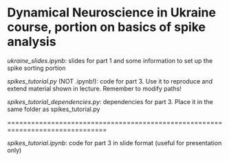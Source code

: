 # Dynamical Neuroscience in Ukraine course, portion on basics of spike analysis
  
  _ukraine_slides.ipynb_: slides for part 1 and some information to set up the spike sorting portion
  
  _spikes_tutorial.py_ (NOT .ipynb!): code for part 3. Use it to reproduce and extend material shown in lecture. Remember to modify paths!

  _spikes_tutorial_dependencies.py_: dependencies for part 3. Place it in the same folder as spikes_tutorial.py
  
  ===============================================================================

  _spikes_tutorial.ipynb_: code for part 3 in slide format (useful for presentation only)
